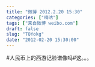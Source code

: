 ```yaml
---
title: "微博 2012.2.20 15:30"
categories: ["嘀咕"]
tags: ["来自微博 weibo.com"]
draft: false
slug: "TQYokg"
date: "2012-02-20 15:30:00"
---
```


<p>#人民币上的西游记脸谱像吗#这。。。 ​​​​</p>
